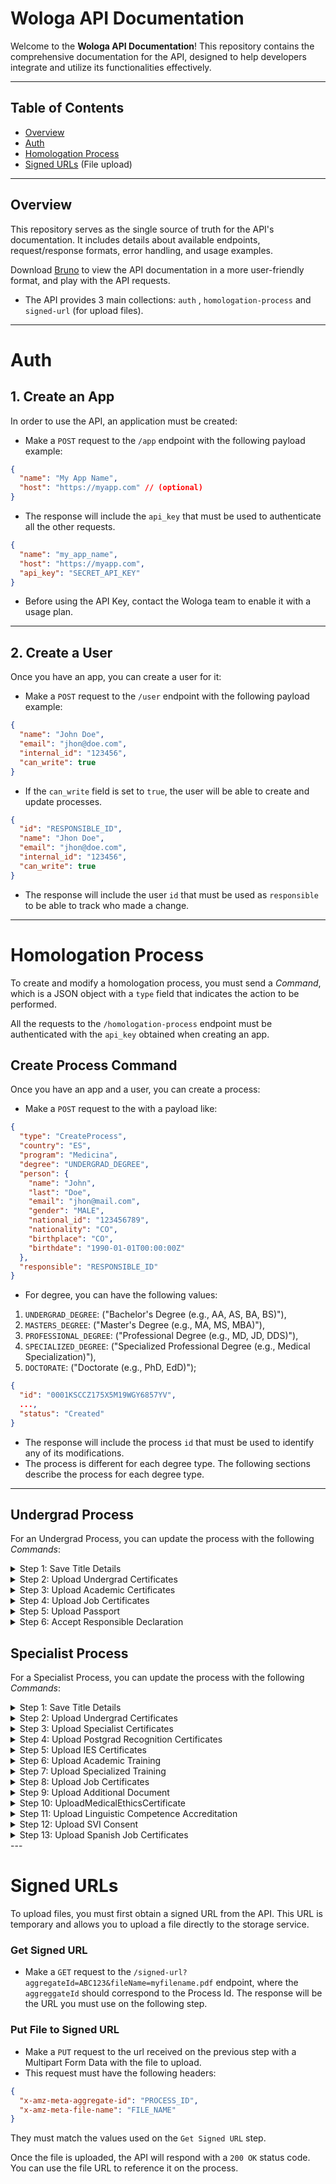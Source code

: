 # Wologa API Documentation

Welcome to the **Wologa API Documentation**! This repository contains the comprehensive documentation for the API,
designed to help developers integrate and utilize its functionalities effectively.

---

## **Table of Contents**

- [Overview](#overview)
- [Auth](#auth)
- [Homologation Process](#homologation-process)
- [Signed URLs](#signed-urls) (File upload)

---

## **Overview**

This repository serves as the single source of truth for the API's documentation. It includes details about available
endpoints, request/response formats, error handling, and usage examples.

Download [Bruno](https://www.usebruno.com/) to view the API documentation in a more user-friendly format, and play with
the API requests.

- The API provides 3 main collections: `auth` , `homologation-process` and `signed-url` (for upload files).

---

# **Auth**

## **1. Create an App**

In order to use the API, an application must be created:

- Make a `POST` request to the `/app` endpoint with the following payload example:

```json
{
  "name": "My App Name",
  "host": "https://myapp.com" // (optional)
}
```

- The response will include the `api_key` that must be used to authenticate all the other requests.

```json
{
  "name": "my_app_name",
  "host": "https://myapp.com",
  "api_key": "SECRET_API_KEY"
}
```

- Before using the API Key, contact the Wologa team to enable it with a usage plan.

---

## **2. Create a User**

Once you have an app, you can create a user for it:

- Make a `POST` request to the `/user` endpoint with the following payload example:

```json
{
  "name": "John Doe",
  "email": "jhon@doe.com",
  "internal_id": "123456",
  "can_write": true
}
```

- If the `can_write` field is set to `true`, the user will be able to create and update processes.

```json
{
  "id": "RESPONSIBLE_ID",
  "name": "Jhon Doe",
  "email": "jhon@doe.com",
  "internal_id": "123456",
  "can_write": true
}
```

- The response will include the user `id` that must be used as `responsible` to be able to track who made a change.

---

# **Homologation Process**

To create and modify a homologation process, you must send a _Command_, which is a JSON object with a `type` field that
indicates the action to be performed.

All the requests to the `/homologation-process` endpoint must be authenticated with the `api_key` obtained when creating
an app.

## **Create Process Command**

Once you have an app and a user, you can create a process:

- Make a `POST` request to the with a payload like:

```json
{
  "type": "CreateProcess",
  "country": "ES",
  "program": "Medicina",
  "degree": "UNDERGRAD_DEGREE",
  "person": {
    "name": "John",
    "last": "Doe",
    "email": "jhon@mail.com",
    "gender": "MALE",
    "national_id": "123456789",
    "nationality": "CO",
    "birthplace": "CO",
    "birthdate": "1990-01-01T00:00:00Z"
  },
  "responsible": "RESPONSIBLE_ID"
}
```

- For degree, you can have the following values:

1. `UNDERGRAD_DEGREE`: ("Bachelor's Degree (e.g., AA, AS, BA, BS)"),
2. `MASTERS_DEGREE`: ("Master's Degree (e.g., MA, MS, MBA)"),
3. `PROFESSIONAL_DEGREE`: ("Professional Degree (e.g., MD, JD, DDS)"),
4. `SPECIALIZED_DEGREE`: ("Specialized Professional Degree (e.g., Medical Specialization)"),
5. `DOCTORATE`: ("Doctorate (e.g., PhD, EdD)");

```json
{
  "id": "0001KSCCZ175X5M19WGY6857YV",
  ...,
  "status": "Created"
}
```

- The response will include the process `id` that must be used to identify any of its modifications.
- The process is different for each degree type. The following sections describe the process for each degree type.

---

## **Undergrad Process**

For an Undergrad Process, you can update the process with the following _Commands_:

<details>
  <summary>Step 1: Save Title Details</summary>
  
```json
{
  "type": "SaveTitleDetails",
  "id": "PROCESS_ID",
  "name": string,
  "title_university": string?,
  "title_country": "ES",
  "title_in_spanish": boolean,
  "applicant_from_spanish_country": boolean,
  "title_issued_in_eu": boolean,
  "title_older_than_5_years": boolean,
  "currently_residing_in_spain": boolean?,
  "worked_or_working_in_spain": boolean?,
  "responsible": "RESPONSIBLE_ID"
}
```
</details>

<details>
  <summary>Step 2: Upload Undergrad Certificates</summary>

```json
{
  "type": "UploadUndergradCertificates",
  "id": "PROCESS_ID",
  "undergrad_title_url": string,
  "undergrad_title_apostille_url": string?,
  "undergrad_title_legalization_url": string?,
  "undergrad_title_resolution_es_url": string?,
  "undergrad_title_resolution_other_url": string?,
  "undergrad_title_resolution_other_apostille_url": string?,
  "responsible": "RESPONSIBLE_ID"
}
```
</details>

<details>
  <summary>Step 3: Upload Academic Certificates</summary>

```json
{
  "type": "UploadAcademicCertificates",
  "id": "PROCESS_ID",
  "academic_certificate_url": string,
  "academic_certificate_apostille_url": string?,
  "academic_certificate_legalization_url": string?,
  "responsible": "RESPONSIBLE_ID"
}
```
</details>

<details>
  <summary>Step 4: Upload Job Certificates</summary>

```json
{
  "type": "UploadJobCertificates",
  "id": "PROCESS_ID",
  "job_certificates_url": string?,
  "job_certificates_notarized_url": string,
  "job_certificates_apostille_url": string,
  "responsible": "RESPONSIBLE_ID"
}
```
</details>

<details>
  <summary>Step 5: Upload Passport</summary>

```json
{
  "type": "UploadPassport",
  "id": "PROCESS_ID",
  "passport_url": string,
  "responsible": "RESPONSIBLE_ID"
}
```
</details>

<details>
  <summary>Step 6: Accept Responsible Declaration</summary>

```json
{
  "type": "AcceptResponsibleDeclaration",
  "id": "PROCESS_ID",
  "responsible": "RESPONSIBLE_ID"
}
```
</details>

## **Specialist Process**

For a Specialist Process, you can update the process with the following _Commands_:

<details>
  <summary>Step 1: Save Title Details</summary>

```json
{
  "type": "SaveTitleDetails",
  "id": "PROCESS_ID",
  "name": string,
  "title_university": string?,
  "title_country": "ES",
  "title_in_spanish": boolean,
  "applicant_from_spanish_country": boolean,
  "title_issued_in_eu": boolean,
  "title_older_than_5_years": boolean,
  "currently_residing_in_spain": boolean?,
  "worked_or_working_in_spain": boolean?,
  "responsible": "RESPONSIBLE_ID"
}
```
</details>

<details>
  <summary>Step 2: Upload Undergrad Certificates</summary>

```json
{
  "type": "UploadUndergradCertificates",
  "id": "PROCESS_ID",
  "undergrad_title_url": string,
  "undergrad_title_apostille_url": string?,
  "undergrad_title_legalization_url": string?,
  "undergrad_title_resolution_es_url": string?,
  "undergrad_title_resolution_other_url": string?,
  "undergrad_title_resolution_other_apostille_url": string?,
  "responsible": "RESPONSIBLE_ID"
}
```
</details>

<details>
  <summary>Step 3: Upload Specialist Certificates</summary>

```json
{
  "type": "UploadSpecialistCertificates",
  "id": "PROCESS_ID",
  "specialist_title_url": string,
  "specialist_title_apostille_url": string?,
  "specialist_title_legalization_url": string?,
  "responsible": "RESPONSIBLE_ID"
}
```
</details>

<details>
  <summary>Step 4: Upload Postgrad Recognition Certificates</summary>

```json
{
  "type": "UploadPostgradRecognitionCertificates",
  "id": "PROCESS_ID",
  "postgrad_recognition_certificate_url": string,
  "postgrad_recognition_apostille_url": string,
  "responsible": "RESPONSIBLE_ID"
}
```
</details>

<details>
  <summary>Step 5: Upload IES Certificates</summary>

```json
{
  "type": "UploadIESCertificates",
  "id": "PROCESS_ID",
  "upload_ies_representation_certificate_url": string,
  "upload_ies_representation_apostille_url": string,
  "upload_ies_academic_program_certificate_url": string,
  "upload_ies_academic_program_apostille_url": string,
  "responsible": "RESPONSIBLE_ID"
}
```
</details>

<details>
  <summary>Step 6: Upload Academic Training</summary>

```json
{
  "type": "UploadAcademicTraining",
  "id": "PROCESS_ID",
  "current_employment_situation_url": string,
  "previous_academic_training_url": string,
  "previous_academic_training_apostille_url": string,
  "previous_academic_training_legalization_url": string,
  "responsible": "RESPONSIBLE_ID"
}
```
</details>

<details>
  <summary>Step 7: Upload Specialized Training</summary>

```json
{
  "type": "UploadSpecializedTraining",
  "id": "PROCESS_ID",
  "university_entrance_certificate_url": string,
  "university_entrance_apostille_url": string,
  "study_plan_with_grades_certificates_url": string,
  "study_plan_with_grades_apostille_url": string,
  "study_plan_with_grades_legalization_url": string,
  "record_of_procedures_url": string?,
  "record_of_procedures_apostille_url": string?,
  "responsible": "RESPONSIBLE_ID"
}
```
</details>

<details>
  <summary>Step 8: Upload Job Certificates</summary>

```json
{
  "type": "UploadJobCertificates",
  "id": "PROCESS_ID",
  "job_certificates_url": string?,
  "job_certificates_notarized_url": string,
  "job_certificates_apostille_url": string,
  "responsible": "RESPONSIBLE_ID"
}
```
</details>

<details>
  <summary>Step 9: Upload Additional Document</summary>

```json
{
  "type": "UploadAdditionalDocument",
  "id": "PROCESS_ID",
  "additional_document_url": string,
  "responsible": "RESPONSIBLE_ID"
}
```
</details>

<details>
  <summary>Step 10: UploadMedicalEthicsCertificate</summary>

```json
{
  "type": "UploadAdditionalDocument",
  "id": "PROCESS_ID",
  "sworn_declaration_url": string,
  "ethics_certificate_url": string,
  "ethics_certificate_apostille_url": string,
  "responsible": "RESPONSIBLE_ID"
}
```
</details>

<details>
  <summary>Step 11: Upload Linguistic Competence Accreditation</summary>

```json
{
  "type": "UploadLinguisticCompetenceAccreditation",
  "id": "PROCESS_ID",
  "linguistic_competence_accreditation_url": string,
  "responsible": "RESPONSIBLE_ID"
}
```
</details>

<details>
  <summary>Step 12: Upload SVI Consent</summary>

```json
{
  "type": "UploadLinguisticCompetenceAccreditation",
  "id": "PROCESS_ID",
  "svi_consent_url": string,
  "responsible": "RESPONSIBLE_ID"
}
```
</details>

<details>
  <summary>Step 13: Upload Spanish Job Certificates</summary>

```json
{
  "type": "UploadSpanishJobCertificates",
  "id": "PROCESS_ID",
  "head_of_service_certificate_url": string,
  "manager_certificate_url": string,
  "autonomous_community_accreditation_url": string,
  "responsible": "RESPONSIBLE_ID"
}
```
</details>
---

# **Signed URLs**

To upload files, you must first obtain a signed URL from the API. This URL is temporary and allows you to upload a file
directly to the storage service.

### **Get Signed URL**

- Make a `GET` request to the `/signed-url?aggregateId=ABC123&fileName=myfilename.pdf` endpoint, where the
  `aggreggateId` should correspond to the Process Id. The response will
  be the URL you must use on the following step.

### **Put File to Signed URL**

- Make a `PUT` request to the url received on the previous step with a Multipart Form Data with the file to upload.
- This request must have the following headers:

```json
{
  "x-amz-meta-aggregate-id": "PROCESS_ID",
  "x-amz-meta-file-name": "FILE_NAME"
}
```

They must match the values used on the `Get Signed URL` step.

Once the file is uploaded, the API will respond with a `200 OK` status code. You can use the file URL to reference it on
the process.
